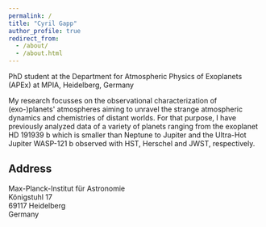 ```yaml
---
permalink: /
title: "Cyril Gapp"
author_profile: true
redirect_from: 
  - /about/
  - /about.html
---
```


PhD student at the Department for Atmospheric Physics of Exoplanets (APEx) at MPIA, Heidelberg, Germany

My research focusses on the observational characterization of (exo-)planets' atmospheres aiming to unravel the strange atmospheric dynamics and chemistries of distant worlds. For that purpose, I have previously analyzed data of a variety of planets ranging from the exoplanet HD 191939 b which is smaller than Neptune to Jupiter and the Ultra-Hot Jupiter WASP-121 b observed with HST, Herschel and JWST, respectively.

Address
-------------------
Max-Planck-Institut für Astronomie  
Königstuhl 17  
69117 Heidelberg  
Germany  
